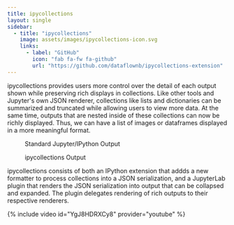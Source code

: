 ```yaml
---
title: ipycollections
layout: single
sidebar:
  - title: "ipycollections"
    image: assets/images/ipycollections-icon.svg
    links:
      - label: "GitHub"
        icon: "fab fa-fw fa-github"
        url: "https://github.com/dataflownb/ipycollections-extension"
---
```


ipycollections provides users more control over the detail of each output shown while preserving rich displays in collections. Like other tools and Jupyter's own JSON renderer, collections like lists and dictionaries can be summarized and truncated while allowing users to view more data. At the same time, outputs that are nested inside of these collections can now be richly displayed. Thus, we can have a list of images or dataframes displayed in a more meaningful format.

<figure class="align-center">
  <img src="{{ site.url }}{{ site.baseurl }}/assets/images/ipycollections-before.svg" alt="">
  <figcaption>Standard Jupyter/IPython Output</figcaption>
</figure> 

<figure class="align-center">
  <img src="{{ site.url }}{{ site.baseurl }}/assets/images/ipycollections-after.svg" alt="">
  <figcaption>ipycollections Output</figcaption>
</figure>

ipycollections consists of both an IPython extension that addds a new formatter to process collections into a JSON serialization, and a JupyterLab plugin that renders the JSON serialization into output that can be collapsed and expanded. The plugin delegates rendering of rich outputs to their respective renderers.

{% include video id="YgJ8HDRXCy8" provider="youtube" %}
